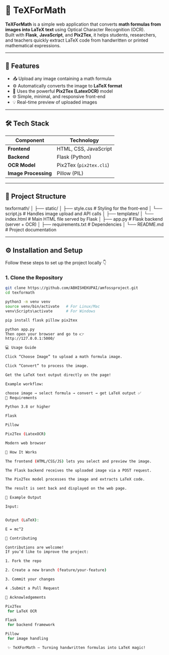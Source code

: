 # 🧮 TeXForMath

**TeXForMath** is a simple web application that converts **math formulas from images into LaTeX text** using Optical Character Recognition (OCR).  
Built with **Flask**, **JavaScript**, and **Pix2Tex**, it helps students, researchers, and teachers quickly extract LaTeX code from handwritten or printed mathematical expressions.

---

## 🚀 Features

- 📤 Upload any image containing a math formula  
- ⚙️ Automatically converts the image to **LaTeX format**  
- 🧠 Uses the powerful **Pix2Tex (LatexOCR)** model  
- 🌐 Simple, minimal, and responsive front-end  
- 💡 Real-time preview of uploaded images  

---

## 🛠️ Tech Stack

| Component | Technology |
|------------|-------------|
| **Frontend** | HTML, CSS, JavaScript |
| **Backend** | Flask (Python) |
| **OCR Model** | Pix2Tex (`pix2tex.cli`) |
| **Image Processing** | Pillow (PIL) |

---

## 📂 Project Structure
texformath/
│
├── static/
│ ├── style.css # Styling for the front-end
│ └── script.js # Handles image upload and API calls
│
├── templates/
│ └── index.html # Main HTML file served by Flask
│
├── app.py # Flask backend (server + OCR)
│
├── requirements.txt # Dependencies
│
└── README.md # Project documentation


---

## ⚙️ Installation and Setup

Follow these steps to set up the project locally 👇  

### 1. Clone the Repository
```bash
git clone https://github.com/ABHISHEKUPAI/amfossproject.git
cd texformath

python3 -m venv venv
source venv/bin/activate   # For Linux/Mac
venv\Scripts\activate      # For Windows

pip install flask pillow pix2tex

python app.py
Then open your browser and go to 👉
http://127.0.0.1:5000/

💻 Usage Guide

Click “Choose Image” to upload a math formula image.

Click “Convert” to process the image.

Get the LaTeX text output directly on the page!

Example workflow:

choose image → select formula → convert → get LaTeX output ✅
🧰 Requirements

Python 3.8 or higher

Flask

Pillow

Pix2Tex (LatexOCR)

Modern web browser

🧠 How It Works

The frontend (HTML/CSS/JS) lets you select and preview the image.

The Flask backend receives the uploaded image via a POST request.

The Pix2Tex model processes the image and extracts LaTeX code.

The result is sent back and displayed on the web page.

🧾 Example Output

Input:


Output (LaTeX):

E = mc^2

🤝 Contributing

Contributions are welcome!
If you’d like to improve the project:

1. Fork the repo

2. Create a new branch (feature/your-feature)

3. Commit your changes

4 .Submit a Pull Request

🌟 Acknowledgements

Pix2Tex
 for LaTeX OCR

Flask
 for backend framework

Pillow
 for image handling

 ✨ TeXForMath — Turning handwritten formulas into LaTeX magic!
